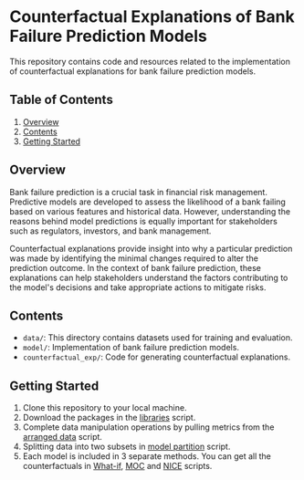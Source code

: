 # Counterfactual Explanations of Bank Failure Prediction Models

This repository contains code and resources related to the implementation of counterfactual explanations for bank failure prediction models.

## Table of Contents

1. [Overview](#overview)
2. [Contents](#contents)
3. [Getting Started](#getting-started)

## Overview <a name="overview"></a>

Bank failure prediction is a crucial task in financial risk management. Predictive models are developed to assess the likelihood of a bank failing based on various features and historical data. However, understanding the reasons behind model predictions is equally important for stakeholders such as regulators, investors, and bank management.

Counterfactual explanations provide insight into why a particular prediction was made by identifying the minimal changes required to alter the prediction outcome. In the context of bank failure prediction, these explanations can help stakeholders understand the factors contributing to the model's decisions and take appropriate actions to mitigate risks.


## Contents <a name="contents"></a>

- `data/`: This directory contains datasets used for training and evaluation.
- `model/`: Implementation of bank failure prediction models.
- `counterfactual_exp/`: Code for generating counterfactual explanations.

## Getting Started  <a name="getting-started"></a>

1. Clone this repository to your local machine.
2. Download the packages in the [libraries](https://github.com/seymagnn/UYIK2024_Counterfactual_Explanations_of_Bank_Failure_Prediction_Models/blob/main/libraries.R) script.
3. Complete data manipulation operations by pulling metrics from the [arranged data](https://github.com/seymagnn/UYIK2024_Counterfactual_Explanations_of_Bank_Failure_Prediction_Models/blob/main/data/arranging_data.R) script.
4. Splitting data into two subsets in [model partition](https://github.com/seymagnn/UYIK2024_Counterfactual_Explanations_of_Bank_Failure_Prediction_Models/blob/main/model/model_partition.R) script.
5. Each model is included in 3 separate methods. You can get all the counterfactuals in [What-if](https://github.com/seymagnn/UYIK2024_Counterfactual_Explanations_of_Bank_Failure_Prediction_Models/blob/main/counterfactual_exp/WhatIf.R), [MOC](https://github.com/seymagnn/UYIK2024_Counterfactual_Explanations_of_Bank_Failure_Prediction_Models/blob/main/counterfactual_exp/MOC.R) and [NICE](https://github.com/seymagnn/UYIK2024_Counterfactual_Explanations_of_Bank_Failure_Prediction_Models/blob/main/counterfactual_exp/NICE.R) scripts.
